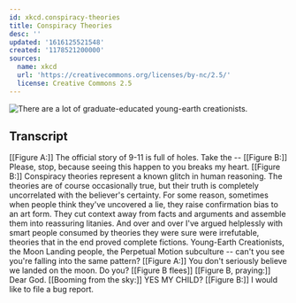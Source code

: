 ```yaml
---
id: xkcd.conspiracy-theories
title: Conspiracy Theories
desc: ''
updated: '1616125521548'
created: '1178521200000'
sources:
  name: xkcd
  url: 'https://creativecommons.org/licenses/by-nc/2.5/'
  license: Creative Commons 2.5
---
```

![There are a lot of graduate-educated young-earth creationists.](https://imgs.xkcd.com/comics/conspiracy_theories.png)

## Transcript
[[Figure A:]]
The official story of 9-11 is full of holes.  Take the --
[[Figure B:]]
Please, stop, because seeing this happen to you breaks my heart.
[[Figure B:]]
Conspiracy theories represent a known glitch in human reasoning.  The theories are of course occasionally true, but their truth is completely uncorrelated with the believer's certainty.  For some reason, sometimes when people think they've uncovered a lie, they raise confirmation bias to an art form.  They cut context away from facts and arguments and assemble them into reassuring litanies.  And over and over I've argued helplessly with smart people consumed by theories they were sure were irrefutable, theories that in the end proved complete fictions.
Young-Earth Creationists, the Moon Landing people, the Perpetual Motion subculture -- can't you see you're falling into the same pattern?
[[Figure A:]]
You don't seriously believe we landed on the moon.  Do you?
[[Figure B flees]]
[[Figure B, praying:]]
Dear God.
[[Booming from the sky:]]
YES MY CHILD?
[[Figure B:]]
I would like to file a bug report.

